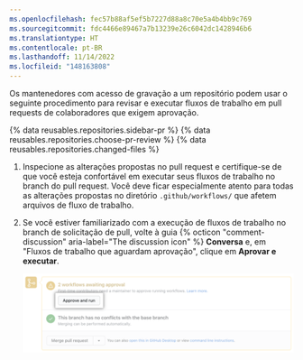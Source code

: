 ```yaml
---
ms.openlocfilehash: fec57b88af5ef5b7227d88a8c70e5a4b4bb9c769
ms.sourcegitcommit: fdc4466e89467a7b13239e26c6042dc1428946b6
ms.translationtype: HT
ms.contentlocale: pt-BR
ms.lasthandoff: 11/14/2022
ms.locfileid: "148163808"
---
```

Os mantenedores com acesso de gravação a um repositório podem usar o seguinte procedimento para revisar e executar fluxos de trabalho em pull requests de colaboradores que exigem aprovação.

{% data reusables.repositories.sidebar-pr %} {% data reusables.repositories.choose-pr-review %} {% data reusables.repositories.changed-files %}
1. Inspecione as alterações propostas no pull request e certifique-se de que você esteja confortável em executar seus fluxos de trabalho no branch do pull request. Você deve ficar especialmente atento para todas as alterações propostas no diretório `.github/workflows/` que afetem arquivos de fluxo de trabalho.
1. Se você estiver familiarizado com a execução de fluxos de trabalho no branch de solicitação de pull, volte à guia {% octicon "comment-discussion" aria-label="The discussion icon" %} **Conversa** e, em "Fluxos de trabalho que aguardam aprovação", clique em **Aprovar e executar**.

   ![Aprovar e executar fluxos de trabalho](/assets/images/help/pull_requests/actions-approve-and-run-workflows-from-fork.png)